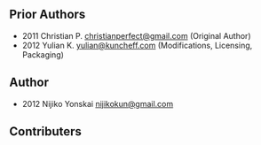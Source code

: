 ## Prior Authors

  - 2011 Christian P. <christianperfect@gmail.com> (Original Author)
  - 2012 Yulian K. <yulian@kuncheff.com> (Modifications, Licensing, Packaging)

## Author

  - 2012 Nijiko Yonskai <nijikokun@gmail.com>

## Contributers